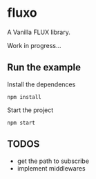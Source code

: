 # fluxo
A Vanilla FLUX library.

Work in progress...

## Run the example

Install the dependences

```npm install```

Start the project

```npm start```

## TODOS

- get the path to subscribe
- implement middlewares